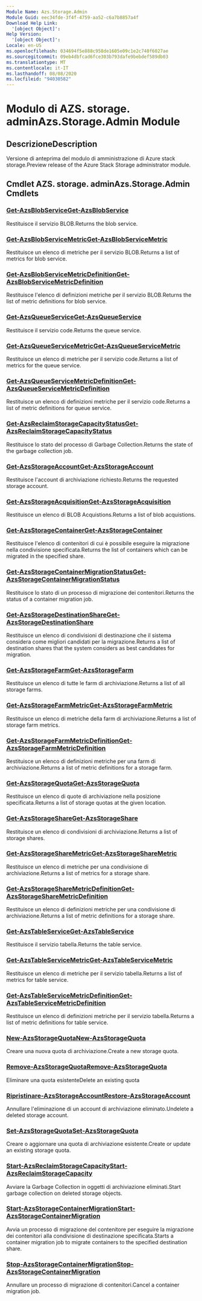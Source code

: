 ```yaml
---
Module Name: Azs.Storage.Admin
Module Guid: eec34fde-3f4f-4759-aa52-c6a7b8857a4f
Download Help Link:
  '[object Object]': 
Help Version:
  '[object Object]': 
Locale: en-US
ms.openlocfilehash: 034694f5e888c958de1605e09c1e2c740f6027ae
ms.sourcegitcommit: 09eb4dbfcad6fce303b793dafe9bebdef589db03
ms.translationtype: MT
ms.contentlocale: it-IT
ms.lasthandoff: 08/08/2020
ms.locfileid: "94030582"
---
```

# <span data-ttu-id="c954e-101">Modulo di AZS. storage. admin</span><span class="sxs-lookup"><span data-stu-id="c954e-101">Azs.Storage.Admin Module</span></span>
## <span data-ttu-id="c954e-102">Descrizione</span><span class="sxs-lookup"><span data-stu-id="c954e-102">Description</span></span>
<span data-ttu-id="c954e-103">Versione di anteprima del modulo di amministrazione di Azure stack storage.</span><span class="sxs-lookup"><span data-stu-id="c954e-103">Preview release of the Azure Stack Storage administrator module.</span></span>  

## <span data-ttu-id="c954e-104">Cmdlet AZS. storage. admin</span><span class="sxs-lookup"><span data-stu-id="c954e-104">Azs.Storage.Admin Cmdlets</span></span>
### [<span data-ttu-id="c954e-105">Get-AzsBlobService</span><span class="sxs-lookup"><span data-stu-id="c954e-105">Get-AzsBlobService</span></span>](Get-AzsBlobService.md)
<span data-ttu-id="c954e-106">Restituisce il servizio BLOB.</span><span class="sxs-lookup"><span data-stu-id="c954e-106">Returns the blob service.</span></span>

### [<span data-ttu-id="c954e-107">Get-AzsBlobServiceMetric</span><span class="sxs-lookup"><span data-stu-id="c954e-107">Get-AzsBlobServiceMetric</span></span>](Get-AzsBlobServiceMetric.md)
<span data-ttu-id="c954e-108">Restituisce un elenco di metriche per il servizio BLOB.</span><span class="sxs-lookup"><span data-stu-id="c954e-108">Returns a list of metrics for blob service.</span></span>

### [<span data-ttu-id="c954e-109">Get-AzsBlobServiceMetricDefinition</span><span class="sxs-lookup"><span data-stu-id="c954e-109">Get-AzsBlobServiceMetricDefinition</span></span>](Get-AzsBlobServiceMetricDefinition.md)
<span data-ttu-id="c954e-110">Restituisce l'elenco di definizioni metriche per il servizio BLOB.</span><span class="sxs-lookup"><span data-stu-id="c954e-110">Returns the list of metric definitions for blob service.</span></span>

### [<span data-ttu-id="c954e-111">Get-AzsQueueService</span><span class="sxs-lookup"><span data-stu-id="c954e-111">Get-AzsQueueService</span></span>](Get-AzsQueueService.md)
<span data-ttu-id="c954e-112">Restituisce il servizio code.</span><span class="sxs-lookup"><span data-stu-id="c954e-112">Returns the queue service.</span></span>

### [<span data-ttu-id="c954e-113">Get-AzsQueueServiceMetric</span><span class="sxs-lookup"><span data-stu-id="c954e-113">Get-AzsQueueServiceMetric</span></span>](Get-AzsQueueServiceMetric.md)
<span data-ttu-id="c954e-114">Restituisce un elenco di metriche per il servizio code.</span><span class="sxs-lookup"><span data-stu-id="c954e-114">Returns a list of metrics for the queue service.</span></span>

### [<span data-ttu-id="c954e-115">Get-AzsQueueServiceMetricDefinition</span><span class="sxs-lookup"><span data-stu-id="c954e-115">Get-AzsQueueServiceMetricDefinition</span></span>](Get-AzsQueueServiceMetricDefinition.md)
<span data-ttu-id="c954e-116">Restituisce un elenco di definizioni metriche per il servizio code.</span><span class="sxs-lookup"><span data-stu-id="c954e-116">Returns a list of metric definitions for queue service.</span></span>

### [<span data-ttu-id="c954e-117">Get-AzsReclaimStorageCapacityStatus</span><span class="sxs-lookup"><span data-stu-id="c954e-117">Get-AzsReclaimStorageCapacityStatus</span></span>](Get-AzsReclaimStorageCapacityStatus.md)
<span data-ttu-id="c954e-118">Restituisce lo stato del processo di Garbage Collection.</span><span class="sxs-lookup"><span data-stu-id="c954e-118">Returns the state of the garbage collection job.</span></span>

### [<span data-ttu-id="c954e-119">Get-AzsStorageAccount</span><span class="sxs-lookup"><span data-stu-id="c954e-119">Get-AzsStorageAccount</span></span>](Get-AzsStorageAccount.md)
<span data-ttu-id="c954e-120">Restituisce l'account di archiviazione richiesto.</span><span class="sxs-lookup"><span data-stu-id="c954e-120">Returns the requested storage account.</span></span>

### [<span data-ttu-id="c954e-121">Get-AzsStorageAcquisition</span><span class="sxs-lookup"><span data-stu-id="c954e-121">Get-AzsStorageAcquisition</span></span>](Get-AzsStorageAcquisition.md)
<span data-ttu-id="c954e-122">Restituisce un elenco di BLOB Acquistions.</span><span class="sxs-lookup"><span data-stu-id="c954e-122">Returns a list of blob acquistions.</span></span>

### [<span data-ttu-id="c954e-123">Get-AzsStorageContainer</span><span class="sxs-lookup"><span data-stu-id="c954e-123">Get-AzsStorageContainer</span></span>](Get-AzsStorageContainer.md)
<span data-ttu-id="c954e-124">Restituisce l'elenco di contenitori di cui è possibile eseguire la migrazione nella condivisione specificata.</span><span class="sxs-lookup"><span data-stu-id="c954e-124">Returns the list of containers which can be migrated in the specified share.</span></span>

### [<span data-ttu-id="c954e-125">Get-AzsStorageContainerMigrationStatus</span><span class="sxs-lookup"><span data-stu-id="c954e-125">Get-AzsStorageContainerMigrationStatus</span></span>](Get-AzsStorageContainerMigrationStatus.md)
<span data-ttu-id="c954e-126">Restituisce lo stato di un processo di migrazione dei contenitori.</span><span class="sxs-lookup"><span data-stu-id="c954e-126">Returns the status of a container migration job.</span></span>

### [<span data-ttu-id="c954e-127">Get-AzsStorageDestinationShare</span><span class="sxs-lookup"><span data-stu-id="c954e-127">Get-AzsStorageDestinationShare</span></span>](Get-AzsStorageDestinationShare.md)
<span data-ttu-id="c954e-128">Restituisce un elenco di condivisioni di destinazione che il sistema considera come migliori candidati per la migrazione.</span><span class="sxs-lookup"><span data-stu-id="c954e-128">Returns a list of destination shares that the system considers as best candidates for migration.</span></span>

### [<span data-ttu-id="c954e-129">Get-AzsStorageFarm</span><span class="sxs-lookup"><span data-stu-id="c954e-129">Get-AzsStorageFarm</span></span>](Get-AzsStorageFarm.md)
<span data-ttu-id="c954e-130">Restituisce un elenco di tutte le farm di archiviazione.</span><span class="sxs-lookup"><span data-stu-id="c954e-130">Returns a list of all storage farms.</span></span>

### [<span data-ttu-id="c954e-131">Get-AzsStorageFarmMetric</span><span class="sxs-lookup"><span data-stu-id="c954e-131">Get-AzsStorageFarmMetric</span></span>](Get-AzsStorageFarmMetric.md)
<span data-ttu-id="c954e-132">Restituisce un elenco di metriche della farm di archiviazione.</span><span class="sxs-lookup"><span data-stu-id="c954e-132">Returns a list of storage farm metrics.</span></span>

### [<span data-ttu-id="c954e-133">Get-AzsStorageFarmMetricDefinition</span><span class="sxs-lookup"><span data-stu-id="c954e-133">Get-AzsStorageFarmMetricDefinition</span></span>](Get-AzsStorageFarmMetricDefinition.md)
<span data-ttu-id="c954e-134">Restituisce un elenco di definizioni metriche per una farm di archiviazione.</span><span class="sxs-lookup"><span data-stu-id="c954e-134">Returns a list of metric definitions for a storage farm.</span></span>

### [<span data-ttu-id="c954e-135">Get-AzsStorageQuota</span><span class="sxs-lookup"><span data-stu-id="c954e-135">Get-AzsStorageQuota</span></span>](Get-AzsStorageQuota.md)
<span data-ttu-id="c954e-136">Restituisce un elenco di quote di archiviazione nella posizione specificata.</span><span class="sxs-lookup"><span data-stu-id="c954e-136">Returns a list of storage quotas at the given location.</span></span>

### [<span data-ttu-id="c954e-137">Get-AzsStorageShare</span><span class="sxs-lookup"><span data-stu-id="c954e-137">Get-AzsStorageShare</span></span>](Get-AzsStorageShare.md)
<span data-ttu-id="c954e-138">Restituisce un elenco di condivisioni di archiviazione.</span><span class="sxs-lookup"><span data-stu-id="c954e-138">Returns a list of storage shares.</span></span>

### [<span data-ttu-id="c954e-139">Get-AzsStorageShareMetric</span><span class="sxs-lookup"><span data-stu-id="c954e-139">Get-AzsStorageShareMetric</span></span>](Get-AzsStorageShareMetric.md)
<span data-ttu-id="c954e-140">Restituisce un elenco di metriche per una condivisione di archiviazione.</span><span class="sxs-lookup"><span data-stu-id="c954e-140">Returns a list of metrics for a storage share.</span></span>

### [<span data-ttu-id="c954e-141">Get-AzsStorageShareMetricDefinition</span><span class="sxs-lookup"><span data-stu-id="c954e-141">Get-AzsStorageShareMetricDefinition</span></span>](Get-AzsStorageShareMetricDefinition.md)
<span data-ttu-id="c954e-142">Restituisce un elenco di definizioni metriche per una condivisione di archiviazione.</span><span class="sxs-lookup"><span data-stu-id="c954e-142">Returns a list of metric definitions for a storage share.</span></span>

### [<span data-ttu-id="c954e-143">Get-AzsTableService</span><span class="sxs-lookup"><span data-stu-id="c954e-143">Get-AzsTableService</span></span>](Get-AzsTableService.md)
<span data-ttu-id="c954e-144">Restituisce il servizio tabella.</span><span class="sxs-lookup"><span data-stu-id="c954e-144">Returns the table service.</span></span>

### [<span data-ttu-id="c954e-145">Get-AzsTableServiceMetric</span><span class="sxs-lookup"><span data-stu-id="c954e-145">Get-AzsTableServiceMetric</span></span>](Get-AzsTableServiceMetric.md)
<span data-ttu-id="c954e-146">Restituisce un elenco di metriche per il servizio tabella.</span><span class="sxs-lookup"><span data-stu-id="c954e-146">Returns a list of metrics for table service.</span></span>

### [<span data-ttu-id="c954e-147">Get-AzsTableServiceMetricDefinition</span><span class="sxs-lookup"><span data-stu-id="c954e-147">Get-AzsTableServiceMetricDefinition</span></span>](Get-AzsTableServiceMetricDefinition.md)
<span data-ttu-id="c954e-148">Restituisce un elenco di definizioni metriche per il servizio tabella.</span><span class="sxs-lookup"><span data-stu-id="c954e-148">Returns a list of metric definitions for table service.</span></span>

### [<span data-ttu-id="c954e-149">New-AzsStorageQuota</span><span class="sxs-lookup"><span data-stu-id="c954e-149">New-AzsStorageQuota</span></span>](New-AzsStorageQuota.md)
<span data-ttu-id="c954e-150">Creare una nuova quota di archiviazione.</span><span class="sxs-lookup"><span data-stu-id="c954e-150">Create a new storage quota.</span></span>

### [<span data-ttu-id="c954e-151">Remove-AzsStorageQuota</span><span class="sxs-lookup"><span data-stu-id="c954e-151">Remove-AzsStorageQuota</span></span>](Remove-AzsStorageQuota.md)
<span data-ttu-id="c954e-152">Eliminare una quota esistente</span><span class="sxs-lookup"><span data-stu-id="c954e-152">Delete an existing quota</span></span>

### [<span data-ttu-id="c954e-153">Ripristinare-AzsStorageAccount</span><span class="sxs-lookup"><span data-stu-id="c954e-153">Restore-AzsStorageAccount</span></span>](Restore-AzsStorageAccount.md)
<span data-ttu-id="c954e-154">Annullare l'eliminazione di un account di archiviazione eliminato.</span><span class="sxs-lookup"><span data-stu-id="c954e-154">Undelete a deleted storage account.</span></span>

### [<span data-ttu-id="c954e-155">Set-AzsStorageQuota</span><span class="sxs-lookup"><span data-stu-id="c954e-155">Set-AzsStorageQuota</span></span>](Set-AzsStorageQuota.md)
<span data-ttu-id="c954e-156">Creare o aggiornare una quota di archiviazione esistente.</span><span class="sxs-lookup"><span data-stu-id="c954e-156">Create or update an existing storage quota.</span></span>

### [<span data-ttu-id="c954e-157">Start-AzsReclaimStorageCapacity</span><span class="sxs-lookup"><span data-stu-id="c954e-157">Start-AzsReclaimStorageCapacity</span></span>](Start-AzsReclaimStorageCapacity.md)
<span data-ttu-id="c954e-158">Avviare la Garbage Collection in oggetti di archiviazione eliminati.</span><span class="sxs-lookup"><span data-stu-id="c954e-158">Start garbage collection on deleted storage objects.</span></span>

### [<span data-ttu-id="c954e-159">Start-AzsStorageContainerMigration</span><span class="sxs-lookup"><span data-stu-id="c954e-159">Start-AzsStorageContainerMigration</span></span>](Start-AzsStorageContainerMigration.md)
<span data-ttu-id="c954e-160">Avvia un processo di migrazione del contenitore per eseguire la migrazione dei contenitori alla condivisione di destinazione specificata.</span><span class="sxs-lookup"><span data-stu-id="c954e-160">Starts a container migration job to migrate containers to the specified destination share.</span></span>

### [<span data-ttu-id="c954e-161">Stop-AzsStorageContainerMigration</span><span class="sxs-lookup"><span data-stu-id="c954e-161">Stop-AzsStorageContainerMigration</span></span>](Stop-AzsStorageContainerMigration.md)
<span data-ttu-id="c954e-162">Annullare un processo di migrazione di contenitori.</span><span class="sxs-lookup"><span data-stu-id="c954e-162">Cancel a container migration job.</span></span>

